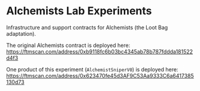 # Alchemists Lab Experiments

Infrastructure and support contracts for Alchemists (the Loot Bag adaptation).

The original Alchemists contract is deployed here: https://ftmscan.com/address/0xb9118fc6b03bc4345ab78b787fddda181522d4f3

One product of this experiment (`AlchemistSniperV0`) is deployed here: https://ftmscan.com/address/0x623470fe45d3AF9C53Aa9333C6a6417385130d73
